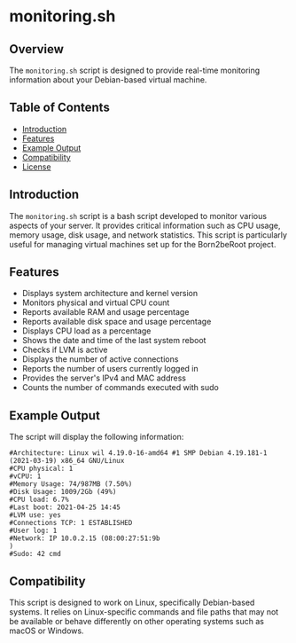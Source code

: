 # monitoring.sh

## Overview

The `monitoring.sh` script is designed to provide real-time monitoring information about your Debian-based virtual machine.

## Table of Contents

- [Introduction](#introduction)
- [Features](#features)
- [Example Output](#example-output)
- [Compatibility](#compatibility)
- [License](#license)

## Introduction

The `monitoring.sh` script is a bash script developed to monitor various aspects of your server. It provides critical information such as CPU usage, memory usage, disk usage, and network statistics. This script is particularly useful for managing virtual machines set up for the Born2beRoot project.

## Features

- Displays system architecture and kernel version
- Monitors physical and virtual CPU count
- Reports available RAM and usage percentage
- Reports available disk space and usage percentage
- Displays CPU load as a percentage
- Shows the date and time of the last system reboot
- Checks if LVM is active
- Displays the number of active connections
- Reports the number of users currently logged in
- Provides the server's IPv4 and MAC address
- Counts the number of commands executed with sudo

## Example Output

The script will display the following information:

```
#Architecture: Linux wil 4.19.0-16-amd64 #1 SMP Debian 4.19.181-1 (2021-03-19) x86_64 GNU/Linux
#CPU physical: 1
#vCPU: 1
#Memory Usage: 74/987MB (7.50%)
#Disk Usage: 1009/2Gb (49%)
#CPU load: 6.7%
#Last boot: 2021-04-25 14:45
#LVM use: yes
#Connections TCP: 1 ESTABLISHED
#User log: 1
#Network: IP 10.0.2.15 (08:00:27:51:9b
)
#Sudo: 42 cmd
```

## Compatibility

This script is designed to work on Linux, specifically Debian-based systems. It relies on Linux-specific commands and file paths that may not be available or behave differently on other operating systems such as macOS or Windows.

